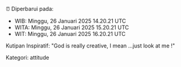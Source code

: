 ⏰ Diperbarui pada:
- WIB: Minggu, 26 Januari 2025 14.20.21 UTC
- WITA: Minggu, 26 Januari 2025 15.20.21 UTC
- WIT: Minggu, 26 Januari 2025 16.20.21 UTC

Kutipan Inspiratif:
"God is really creative, I mean ...just look at me !"


Kategori: attitude

